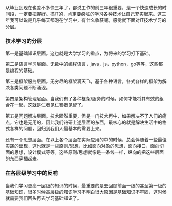 从毕业到现在也差不多快三年了，都说工作的前三年很重要，是一个快速成长的时间段，一定要把握好。搞IT的，肯定要疯狂的学习各种技术让自己充实起来。这三年我可以说是几乎每天都泡在学习中，有什么收获呢，感觉就下面对IT技术学习的分层。

### 技术学习的分层

第一是基础知识层面。这也就是大学学习的重点，为将来的学习打下基础。

第二是语言学习层面。无数中的编程语言，java，js，python，go等等，这些都是编程的基础。

第三是框架服务层面。无穷尽的框架满天飞，基于各种语言，各式各样的框架为解决各类问题不断涌现。

第四是架构管理层面。当我们有了各种框架/服务的时候，如何才能将其有效的组合在一起，这就是仁者见仁智者见智了。

第五是问题解决层面。技术固然重要，但是一门技术再牛，如果解决不了人们的痛点，它也是无用的，因此我们钻研上述层面的东西，最核心的就是解决生活中的格式各样的问题，回归到我们人最基本的需要上来。

还有一个思想层面。在以上各个层面在实际应用的中的时候，总会伴随着一些最佳实践的出现，这也就是一些原则/思想，比如面向对象的思想，面向接口，面向切面的思想，设计模式等等。这些原则/思想就像是一条线一样，纵向的把这些层面的东西穿插起来。

### 在各层级学习中的反哺

当我们学习更高一层级的知识的时候，最重要的是去回顾前面一级的甚至第一级的基础知识，很多时候高层级的知识学习不明白很大原因是基础知识不牢固，这时候就需要我们回头再去学习基础知识了。